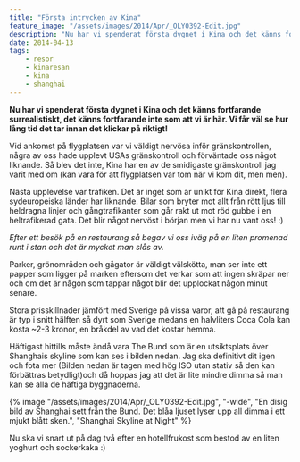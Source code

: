 ```yaml
---
title: "Första intrycken av Kina"
feature_image: "/assets/images/2014/Apr/_OLY0392-Edit.jpg"
description: "Nu har vi spenderat första dygnet i Kina och det känns fortfarande surrealistiskt, det känns fortfarande inte som att vi är här. Vi får väl…"
date: 2014-04-13
tags:
    - resor
    - kinaresan
    - kina
    - shanghai
---
```


**Nu har vi spenderat första dygnet i Kina och det känns fortfarande surrealistiskt, det känns fortfarande inte som att vi är här. Vi får väl se hur lång tid det tar innan det klickar på riktigt!**

Vid ankomst på flygplatsen var vi väldigt nervösa inför gränskontrollen, några av oss hade upplevt USAs gränskontroll och förväntade oss något liknande. Så blev det inte, Kina har en av de smidigaste gränskontroll jag varit med om (kan vara för att flygplatsen var tom när vi kom dit, men men).

Nästa upplevelse var trafiken. Det är inget som är unikt för Kina direkt, flera sydeuropeiska länder har liknande. Bilar som bryter mot allt från rött ljus till heldragna linjer och gångtrafikanter som går rakt ut mot röd gubbe i en heltrafikerad gata. Det blir något nervöst i början men vi har nu vant oss! :)

_Efter ett besök på en restaurang så begav vi oss iväg på en liten promenad runt i stan och det är mycket man slås av._

Parker, grönområden och gågator är väldigt välskötta, man ser inte ett papper som ligger på marken eftersom det verkar som att ingen skräpar ner och om det är någon som tappar något blir det upplockat någon minut senare.

Stora prisskillnader jämfört med Sverige på vissa varor, att gå på restaurang är typ i snitt hälften så dyrt som Sverige medans en halvliters Coca Cola kan kosta ~2-3 kronor, en bråkdel av vad det kostar hemma.

Häftigast hittills måste ändå vara The Bund som är en utsiktsplats över Shanghais skyline som kan ses i bilden nedan. Jag ska definitivt dit igen och fota mer (Bilden nedan är tagen med hög ISO utan stativ så den kan förbättras betydligt)och då hoppas jag att det är lite mindre dimma så man kan se alla de häftiga byggnaderna.

{% image "/assets/images/2014/Apr/_OLY0392-Edit.jpg", "-wide", "En disig bild av Shanghai sett från the Bund. Det blåa ljuset lyser upp all dimma i ett mjukt blått sken.", "Shanghai Skyline at Night" %}

Nu ska vi snart ut på dag två efter en hotellfrukost som bestod av en liten yoghurt och sockerkaka :)
